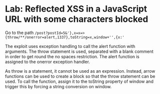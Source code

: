 # Lab: Reflected XSS in a JavaScript URL with some characters blocked

Go to the path `/post?postId=5&'},x=x=>{throw/**/onerror=alert,1337},toString=x,window+'',{x:'`

The exploit uses exception handling to call the alert function with arguments. The throw statement is used, separated with a blank comment in order to get round the no spaces restriction. The alert function is assigned to the onerror exception handler.

As throw is a statement, it cannot be used as an expression. Instead, arrow functions can be used to create a block so that the throw statement can be used. To call the function, assign it to the toString property of window and trigger this by forcing a string conversion on window.